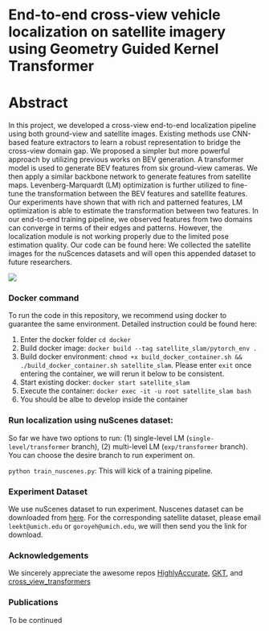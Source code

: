 # End-to-end cross-view vehicle localization on satellite imagery using Geometry Guided Kernel Transformer

# Abstract
In this project, we developed a cross-view end-to-end localization pipeline using both ground-view and satellite images. Existing methods use CNN-based feature extractors to learn a robust representation to bridge the cross-view domain gap. We proposed a simpler but more powerful approach by utilizing previous works on BEV generation. A transformer model is used to generate BEV features from six ground-view cameras. We then apply a similar backbone network to generate features from satellite maps. Levenberg-Marquardt (LM) optimization is further utilized to fine-tune the transformation between the BEV features and satellite features. Our experiments have shown that with rich and patterned features, LM optimization is able to estimate the transformation between two features. In our end-to-end training pipeline, we observed features from two domains can converge in terms of their edges and patterns. However, the localization module is not working properly due to the limited pose estimation quality. Our code can be found here: We collected the satellite images for the nuScences datasets and will open this appended dataset to future researchers.

![](https://i.imgur.com/PlXORW2.png)
### Docker command
To run the code in this repository, we recommend using docker to guarantee the same environment. Detailed instruction could be found here:
1. Enter the docker folder `cd docker`
2. Build docker image: `docker build --tag satellite_slam/pytorch_env .`
3. Build docker environment: `chmod +x build_docker_container.sh && ./build_docker_container.sh satellite_slam`. Please enter `exit` once entering the container, we will rerun it below to be consistent.
4. Start existing docker: `docker start satellite_slam`
5. Execute the container: `docker exec -it -u root satellite_slam bash` 
6. You should be albe to develop inside the container

### Run localization using nuScenes dataset:
So far we have two options to run: (1) single-level LM (`single-level/transformer` branch), (2) multi-level LM (`exp/transformer` branch). You can choose the desire branch to run experiment on.

`python train_nuscenes.py`: This will kick of a training pipeline.


### Experiment Dataset
We use nuScenes dataset to run experiment. Nuscenes dataset can be downloaded from [here](https://www.nuscenes.org/nuscenes#download). For the corresponding satellite dataset, please email `leekt@umich.edu` or `goroyeh@umich.edu`, we will then send you the link for download.

### Acknowledgements
We sincerely appreciate the awesome repos [HighlyAccurate](https://github.com/shiyujiao/HighlyAccurate), [GKT](https://github.com/hustvl/GKT), and [cross_view_transformers](https://github.com/bradyz/cross_view_transformers)
### Publications
To be continued
